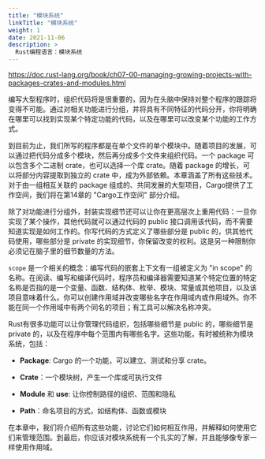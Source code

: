 ```yaml
---
title: "模块系统"
linkTitle: "模块系统"
weight: 1
date: 2021-11-06
description: >
  Rust编程语言：模块系统
---
```


https://doc.rust-lang.org/book/ch07-00-managing-growing-projects-with-packages-crates-and-modules.html

编写大型程序时，组织代码将是很重要的，因为在头脑中保持对整个程序的跟踪将变得不可能。通过对相关功能进行分组，并将具有不同特征的代码分开，你将明确在哪里可以找到实现某个特定功能的代码，以及在哪里可以改变某个功能的工作方式。

到目前为止，我们所写的程序都是在单个文件的单个模块中。随着项目的发展，可以通过把代码分成多个模块，然后再分成多个文件来组织代码。一个 package 可以包含多个二进制 crate，也可以选择一个库 crate。随着 package 的增长，可以将部分内容提取到独立的 crate 中，成为外部依赖。本章涵盖了所有这些技术。对于由一组相互关联的 package 组成的、共同发展的大型项目，Cargo提供了工作空间，我们将在第14章的 "Cargo工作空间" 部分介绍。

除了对功能进行分组外，封装实现细节还可以让你在更高层次上重用代码：一旦你实现了某个操作，其他代码就可以通过代码的 public 接口调用该代码，而不需要知道实现是如何工作的。你写代码的方式定义了哪些部分是 public 的，供其他代码使用，哪些部分是 private 的实现细节，你保留改变的权利。这是另一种限制你必须记在脑子里的细节数量的方法。

`scope` 是一个相关的概念：编写代码的嵌套上下文有一组被定义为 "in scope" 的名称。在阅读、编写和编译代码时，程序员和编译器需要知道某个特定位置的特定名称是否指的是一个变量、函数、结构体、枚举、模块、常量或其他项目，以及该项目意味着什么。你可以创建作用域并改变哪些名字在作用域内或作用域外。你不能在同一个作用域中有两个同名的项目；有工具可以解决名称冲突。

Rust有很多功能可以让你管理代码组织，包括哪些细节是 public 的，哪些细节是 private 的，以及在程序中每个范围内有哪些名字。这些功能，有时被统称为模块系统，包括：

- **Package**: Cargo 的一个功能，可以建立、测试和分享 crate。

- **Crate**：一个模块树，产生一个库或可执行文件

- **Module** 和 **use**: 让你控制路径的组织、范围和隐私

- **Path**：命名项目的方式，如结构体、函数或模块

在本章中，我们将介绍所有这些功能，讨论它们如何相互作用，并解释如何使用它们来管理范围。到最后，你应该对模块系统有一个扎实的了解，并且能够像专家一样使用作用域。
